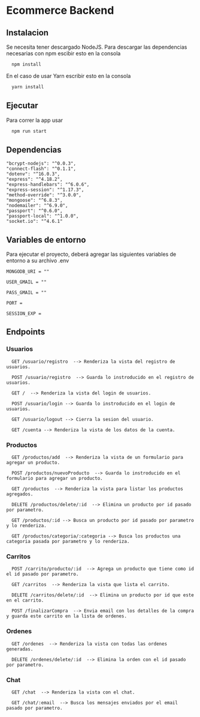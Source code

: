 
# Ecommerce Backend




## Instalacion

Se necesita tener descargado NodeJS.
Para descargar las dependencias necesarias con npm escibir esto en la consola

```bash
  npm install 
```

En el caso de usar Yarn escribir esto en la consola

```bash
  yarn install 
```

   
## Ejecutar

Para correr la app usar

```bash
  npm run start
```


## Dependencias

    "bcrypt-nodejs": "^0.0.3",
    "connect-flash": "^0.1.1",
    "dotenv": "^16.0.3",
    "express": "^4.18.2",
    "express-handlebars": "^6.0.6",
    "express-session": "^1.17.3",
    "method-override": "^3.0.0",
    "mongoose": "^6.8.3",
    "nodemailer": "^6.9.0",
    "passport": "^0.6.0",
    "passport-local": "^1.0.0",
    "socket.io": "^4.6.1"
## Variables de entorno 

Para ejecutar el proyecto, deberá agregar las siguientes variables de entorno a su archivo .env

`MONGODB_URI = ""` 

`USER_GMAIL = ""`

`PASS_GMAIL = ""`

`PORT = `

`SESSION_EXP = `

## Endpoints

### Usuarios

```http
  GET /usuario/registro  --> Renderiza la vista del registro de usuarios. 
```

```http
  POST /usuario/registro  --> Guarda lo instroducido en el registro de usuarios.
``` 

```http
  GET /  --> Renderiza la vista del login de usuarios.
``` 

```http
  POST /usuario/login --> Guarda lo instroducido en el login de usuarios.
``` 

```http
  GET /usuario/logout --> Cierra la sesion del usuario.
``` 

```http
  GET /cuenta --> Renderiza la vista de los datos de la cuenta.
``` 

### Productos

```http
  GET /productos/add  --> Renderiza la vista de un formulario para agregar un producto.
```

```http
  POST /productos/nuevoProducto  --> Guarda lo instroducido en el formulario para agregar un producto.
```

```http
  GET /productos  --> Renderiza la vista para listar los productos agregados.
```

```http
  DELETE /productos/delete/:id  --> Elimina un producto por id pasado por parametro.
```

```http
  GET /productos/:id --> Busca un producto por id pasado por parametro y lo renderiza.
```

```http
  GET /productos/categoria/:categoria --> Busca los productos una categoria pasada por parametro y lo renderiza.
```

### Carritos

```http
  POST /carrito/producto/:id  --> Agrega un producto que tiene como id el id pasado por parametro.
```

```http
  GET /carritos  --> Renderiza la vista que lista el carrito.
```

```http
  DELETE /carritos/delete/:id  --> Elimina un producto por id que este en el carrito.
```

```http
  POST /finalizarCompra  --> Envia email con los detalles de la compra y guarda este carrito en la lista de ordenes.
```

### Ordenes

```http
  GET /ordenes  --> Renderiza la vista con todas las ordenes generadas.
```

```http
  DELETE /ordenes/delete/:id  --> Elimina la orden con el id pasado por parametro.
```

### Chat

```http
  GET /chat  --> Renderiza la vista con el chat.
```

```http
  GET /chat/:email  --> Busca los mensajes enviados por el email pasado por parametro.
```







